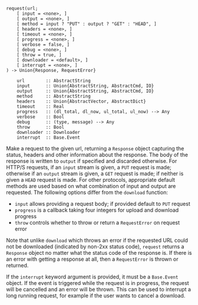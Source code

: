 ```
request(url;
    [ input = <none>, ]
    [ output = <none>, ]
    [ method = input ? "PUT" : output ? "GET" : "HEAD", ]
    [ headers = <none>, ]
    [ timeout = <none>, ]
    [ progress = <none>, ]
    [ verbose = false, ]
    [ debug = <none>, ]
    [ throw = true, ]
    [ downloader = <default>, ]
    [ interrupt = <none>, ]
) -> Union{Response, RequestError}

    url        :: AbstractString
    input      :: Union{AbstractString, AbstractCmd, IO}
    output     :: Union{AbstractString, AbstractCmd, IO}
    method     :: AbstractString
    headers    :: Union{AbstractVector, AbstractDict}
    timeout    :: Real
    progress   :: (dl_total, dl_now, ul_total, ul_now) --> Any
    verbose    :: Bool
    debug      :: (type, message) --> Any
    throw      :: Bool
    downloader :: Downloader
    interrupt  :: Base.Event
```

Make a request to the given url, returning a `Response` object capturing the status, headers and other information about the response. The body of the response is written to `output` if specified and discarded otherwise. For HTTP/S requests, if an `input` stream is given, a `PUT` request is made; otherwise if an `output` stream is given, a `GET` request is made; if neither is given a `HEAD` request is made. For other protocols, appropriate default methods are used based on what combination of input and output are requested. The following options differ from the `download` function:

  * `input` allows providing a request body; if provided default to `PUT` request
  * `progress` is a callback taking four integers for upload and download progress
  * `throw` controls whether to throw or return a `RequestError` on request error

Note that unlike `download` which throws an error if the requested URL could not be downloaded (indicated by non-2xx status code), `request` returns a `Response` object no matter what the status code of the response is. If there is an error with getting a response at all, then a `RequestError` is thrown or returned.

If the `interrupt` keyword argument is provided, it must be a `Base.Event` object. If the event is triggered while the request is in progress, the request will be cancelled and an error will be thrown. This can be used to interrupt a long running request, for example if the user wants to cancel a download.

